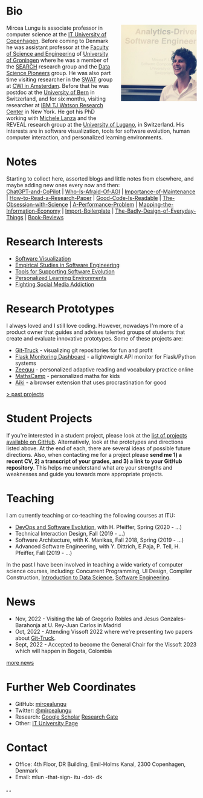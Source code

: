 # Bio


<img src="docs/assets/mircea-presenting.png" alt="mircea presenting" width="200" style="float:right; padding-left: 20px; padding-bottom: 40px;"/> 


Mircea Lungu is associate professor in computer science at the [IT University of Copenhagen](https://en.itu.dk/research). Before coming to Denmark he was assistant professor at the [Faculty of Science and Engineering](http://www.rug.nl/research/fmns/?lang=en) of [University of Groningen](http://www.rug.nl/) where he was a member of the [SEARCH](http://www.cs.rug.nl/search/) research group and the [Data Science Pioneers](http://www.rug.nl/research/fmns/themes/dssc/) group. He was also part time visiting researcher in the [SWAT](https://www.cwi.nl/research-groups/software-analysis-and-transformation) group at [CWI in Amsterdam](https://www.cwi.nl/). Before that he was postdoc at the [University of Bern](http://scg.unibe.ch/) in Switzerland, and for six months, visiting researcher at [IBM TJ Watson Research Center](http://www.watson.ibm.com/index.shtml) in New York. He got his PhD working with [Michele Lanza](http://www.inf.usi.ch/lanza/) and the REVEAL research group at the [University of Lugano](http://www.inf.usi.ch/), in Switzerland. His interests are in software visualization, tools for software evolution, human computer interaction, and personalized learning environments.



# Notes
Starting to collect here, assorted blogs and little notes from elsewhere, and maybe adding new ones every now and then:  
[ChatGPT-and-CoPilot](notes/ChatGPT-and-CoPilot.md) | [Who-Is-Afraid-Of-AGI](notes/Who-Is-Afraid-Of-AGI.md) | [Importance-of-Maintenance](notes/Importance-of-Maintenance.md) | [How-to-Read-a-Research-Paper](notes/How-to-Read-a-Research-Paper.md) | [Good-Code-Is-Readable](notes/Good-Code-Is-Readable.md)  | [The-Obsession-with-Science](notes/The-Obsession-with-Science.md) | [A-Performance-Problem](notes/A-Performance-Problem.md) | [Mapping-the-Information-Economy](notes/Mapping-the-Information-Economy.md) | [Import-Boilerplate](notes/Import-Boilerplate.md) | [The-Badly-Design-of-Everyday-Things](notes/The-Badly-Design-of-Everyday-Things.md) | [Book-Reviews](notes/Book-Reviews.md) 

# Research Interests
- [Software Visualization](directions/visualization.md)
- [Empirical Studies in Software Engineering](directions/empirical-studies.md) 
- [Tools for Supporting Software Evolution](directions/tools-for-evolution)
- [Personalized Learning Environments](directions/personalized-learning-environments) 
- [Fighting Social Media Addiction](projects/aiki.md) 


# Research Prototypes 
I always loved and I still love coding. However, nowadays I'm more of a product owner that guides and advises talented groups of students that create and evaluate innovative prototypes. Some of these projects are: 
- [Git-Truck](projects/git-truck.md) - visualizing git repositories for fun and profit
- [Flask Monitoring Dashboard](projects/flask-monitoring-dashboard.md) - a lightweight API monitor for Flask/Python systems 
- [Zeeguu](projects/zeeguu.md) - personalized adaptive reading and vocabulary practice online
- [MathsCamp](projects/maths-camp.md) - personalized maths for kids
- [Aiki](projects/aiki.md) - a browser extension that uses procrastination for good


[> past projects](/projects/history.md)


# Student Projects
If you're interested in a student project, please look at the [list of projects available on GitHub](https://github.com/mircealungu/student-projects/). Alternatively, look at the prototypes and directions listed above. At the end of each, there are several ideas of possible future directions. Also, when contacting me for a project please **send me 1) a recent CV, 2) a transcript of your grades, and 3) a link to your GitHub repository**. This helps me understand what are your strengths and weaknesses and guide you towards more appropriate projects.


# Teaching

I am currently teaching or co-teaching the following courses at ITU:

- [DevOps and Software Evolution](https://github.com/itu-devops/lecture_notes), with H. Pfeiffer, Spring (2020 - ...) 
- Technical Interaction Design, Fall (2019 - ...)
- Software Architecture, with K. Manikas, Fall 2018, Spring (2019 - ...)
- Advanced Software Engineering, with Y. Dittrich, E.Paja, P. Tell, H. Pfeiffer, Fall (2019 - ...)

In the past I have been involved in teaching a wide variety of computer science courses, including: Concurrent Programming, UI Design, Compiler Construction, [Introduction to Data Science](http://www.rug.nl/ocasys/fwn/vak/show?code=WMCS16002), [Software Engineering](http://www.rug.nl/ocasys/gmw/vak/show?code=INBSE1-08).


# News
- Nov, 2022 - Visiting the lab of Gregorio Robles and Jesus Gonzales-Barahonja at U. Rey-Juan Carlos in Madrid
- Oct, 2022 - Attending Vissoft 2022 where we're presenting two papers about [Git-Truck](projects/git-truck.md). 
- Sept, 2022 - Accepted to become the General Chair for the Vissoft 2023 which will happen in Bogota, Colombia

[more news](news/history.md)


# Further Web Coordinates
- GitHub: [mircealungu](https://github.com/mircealungu) 
- Twitter: [@mircealungu](https://twitter.com/mircealungu) 
- Research: [Google Scholar](https://scholar.google.nl/citations?user=7zx6Cg0AAAAJ&hl=en) [Research Gate](https://www.researchgate.net/profile/Mircea-Lungu-2) 
- Other:  [IT University Page](https://pure.itu.dk/portal/en/persons/mircea-lungu) 

# Contact 
- Office: 4th Floor, DR Building, Emil-Holms Kanal, 2300 Copenhagen, Denmark
- Email: mlun -that-sign-  itu  -dot- dk 

[.](notes/Book-Reviews.md) [.](./essays/bitcoin-a-) 
